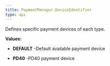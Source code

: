 ```yaml
---
title: PaymentManager.DeviceIdentifier
type: api
---
```



Defines specific payment devices of each type.

**Values:**

* **DEFAULT** -Default available payment device

* **PD40** -PD40 payment device

